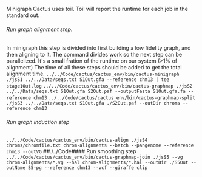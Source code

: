 Minigraph Cactus uses toil. Toil will report the runtime for each job in the
standard out.
###### Run graph alignment step.
In minigraph this step is divided into first building a low fidelity graph, and 
then aligning to it. The command divides work so the next step can be
parallelized. It's a small fration of the runtime on our system (>1\% of
alignment) The time of all these steps should be added to get the
total alignment time.
`../../Code/cactus/cactus_env/bin/cactus-minigraph ./jsS1 ../../Data/seqs.txt S1Out.gfa --reference chm13 | tee stage1Out.log`
`../../Code/cactus/cactus_env/bin/cactus-graphmap ./jsS2 ../../Data/seqs.txt S1Out.gfa S2Out.paf --outputFasta S1Out.gfa.fa --reference chm13`
`../../Code/cactus/cactus_env/bin/cactus-graphmap-split ./jsS3 ../../Data/seqs.txt S1Out.gfa ./S2Out.paf --outDir chroms --reference chm13`
###### Run graph induction step
`../../Code/cactus/cactus_env/bin/cactus-align ./jsS4 chroms/chromfile.txt chrom-alignments --batch --pangenome --reference chm13 --outVG`
##./../Code#### Run smoothing step
`../../Code/cactus/cactus_env/bin/cactus-graphmap-join ./jsS5 --vg chrom-alignments/*.vg --hal chrom-alignments/*.hal --outDir ./S5Out --outName S5-pg --reference chm13 --vcf --giraffe clip`
